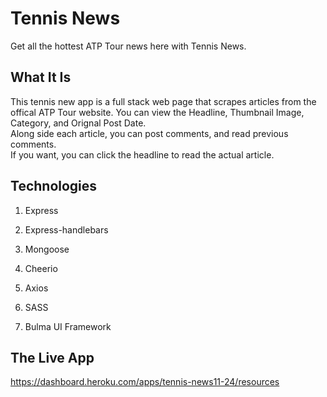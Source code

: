 # Tennis News
Get all the hottest ATP Tour news here with Tennis News.

## What It Is

This tennis new app is a full stack web page that scrapes articles from the offical ATP Tour website. You can view the Headline, Thumbnail Image, Category, and Orignal Post Date.<br>
Along side each article, you can post comments, and read previous comments. <br>
If you want, you can click the headline to read the actual article.

## Technologies
  1. Express

   2. Express-handlebars

   3. Mongoose

   4. Cheerio

   5. Axios
   
   6. SASS
   
   7. Bulma UI Framework
   
## The Live App
https://dashboard.heroku.com/apps/tennis-news11-24/resources
